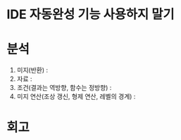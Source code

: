 # IDE 자동완성 기능 사용하지 말기
# 분석

1. 미지(반환) :
2. 자료 :
3. 조건(결과는 역방향, 함수는 정방향) :
4. 미지 연산(조상 갱신, 형제 연산, 레벨의 경계) : 

# 회고
